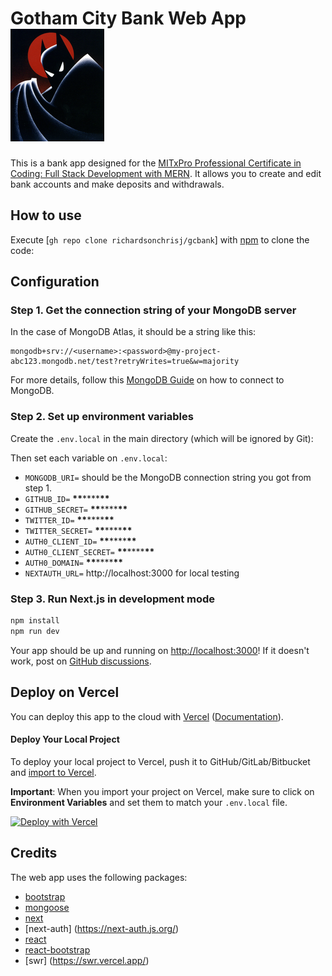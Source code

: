 # Gotham City Bank Web App ![Gotham City Bank][gcb-img]

This is a bank app designed for the [MITxPro Professional Certificate in Coding: Full Stack Development with MERN](https://xpro.mit.edu/programs/program-v1:xPRO+PCCx+R1/). It allows you to create and edit bank accounts and make deposits and withdrawals. 

## How to use

Execute [`gh repo clone richardsonchrisj/gcbank`] with [npm](https://docs.npmjs.com/cli/init) to clone the code:

## Configuration

### Step 1. Get the connection string of your MongoDB server

In the case of MongoDB Atlas, it should be a string like this:

```
mongodb+srv://<username>:<password>@my-project-abc123.mongodb.net/test?retryWrites=true&w=majority
```

For more details, follow this [MongoDB Guide](https://docs.mongodb.com/guides/server/drivers/) on how to connect to MongoDB.

### Step 2. Set up environment variables

Create the `.env.local` in the main directory (which will be ignored by Git):

Then set each variable on `.env.local`:

- `MONGODB_URI=` should be the MongoDB connection string you got from step 1.
- `GITHUB_ID=` **\*\***\*\*\*\***\*\***
- `GITHUB_SECRET=` **\*\***\*\*\*\***\*\***
- `TWITTER_ID=` **\*\***\*\*\*\***\*\***
- `TWITTER_SECRET=` **\*\***\*\*\*\***\*\***
- `AUTH0_CLIENT_ID=` **\*\***\*\*\*\***\*\***
- `AUTH0_CLIENT_SECRET=` **\*\***\*\*\*\***\*\***
- `AUTH0_DOMAIN=` **\*\***\*\*\*\***\*\***
- `NEXTAUTH_URL=` http://localhost:3000 for local testing

### Step 3. Run Next.js in development mode

```bash
npm install
npm run dev

```

Your app should be up and running on [http://localhost:3000](http://localhost:3000)! If it doesn't work, post on [GitHub discussions](https://github.com/vercel/next.js/discussions).

## Deploy on Vercel

You can deploy this app to the cloud with [Vercel](https://vercel.com?utm_source=github&utm_medium=readme&utm_campaign=next-example) ([Documentation](https://nextjs.org/docs/deployment)).

#### Deploy Your Local Project

To deploy your local project to Vercel, push it to GitHub/GitLab/Bitbucket and [import to Vercel](https://vercel.com/import/git?utm_source=github&utm_medium=readme&utm_campaign=next-example).

**Important**: When you import your project on Vercel, make sure to click on **Environment Variables** and set them to match your `.env.local` file.

[![Deploy with Vercel](https://vercel.com/button)](https://vercel.com/new/git/external?repository-url=https://github.com/vercel/next.js/tree/canary/examples/with-mongodb-mongoose&project-name=with-mongodb-mongoose&repository-name=with-mongodb-mongoose&env=MONGODB_URI&envDescription=Required%20to%20connect%20the%20app%20with%20MongoDB&envLink=https://github.com/vercel/next.js/tree/canary/examples/with-mongodb-mongoose%23step-2-set-up-environment-variables)

## Credits

The web app uses the following packages:

- [bootstrap](https://getbootstrap.com/)
- [mongoose](https://mongoosejs.com/)
- [next](https://nextjs.org/)
- [next-auth] (https://next-auth.js.org/)
- [react](https://reactjs.org/)
- [react-bootstrap](https://getbootstrap.com/)
- [swr] (https://swr.vercel.app/)


[gcb-img]: https://github.com/richardsonchrisj/gcbank/blob/main/public/images/BTAS.png
